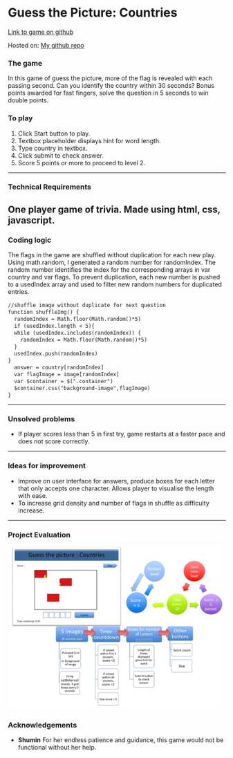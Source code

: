 # Guess the Picture: Countries
[Link to game on github](http://g174.github.io/project-1)

Hosted on: [My github repo](http://github.com/g174)
<!---
Read Me Contents
-->

### The game

In this game of guess the picture, more of the flag is revealed with each passing second. Can you identify the country within 30 seconds?
Bonus points awarded for fast fingers, solve the question in 5 seconds to win double points.


### To play

1. Click Start button to play.
2. Textbox placeholder displays hint for word length.
3. Type country in textbox.
4. Click submit to check answer.
5. Score 5 points or more to proceed to level 2.  

---

### Technical Requirements

One player game of trivia.
Made using html, css, javascript.
---
### Coding logic

The flags in the game are shuffled without duplication for each new play.
Using math.random, I generated a random number for randomIndex. The random number identifies the index for the corresponding arrays in var country and var flags. To prevent duplication, each new number is pushed to a usedIndex array and used to filter new random numbers for duplicated entries.

```
//shuffle image without duplicate for next question
function shuffleImg() {
  randomIndex = Math.floor(Math.random()*5)
  if (usedIndex.length < 5){
  while (usedIndex.includes(randomIndex)) {
    randomIndex = Math.floor(Math.random()*5)
  }
  usedIndex.push(randomIndex)
}
  answer = country[randomIndex]
  var flagImage = image[randomIndex]
  var $container = $(".container")
  $container.css("background-image",flagImage)
}
```
___

### Unsolved problems

* If player scores less than 5 in first try, game restarts at a faster pace and does not score correctly.

---

### Ideas for improvement

* Improve on user interface for answers, produce boxes for each letter that only accepts one character. Allows player to visualise the length with ease.
* To increase grid density and number of flags in shuffle as difficulty increase.

---

### Project Evaluation

<img src="assets/img/workflow.jpg">

### Acknowledgements

* **Shumin**
For her endless patience and guidance, this game would not be functional without her help.
